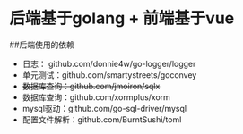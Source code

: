 # 后端基于golang + 前端基于vue

##后端使用的依赖
- 日志： github.com/donnie4w/go-logger/logger
- 单元测试：github.com/smartystreets/goconvey
- ~~数据库查询：github.com/jmoiron/sqlx~~
- 数据库查询：github.com/xormplus/xorm
- mysql驱动：github.com/go-sql-driver/mysql
- 配置文件解析：github.com/BurntSushi/toml
    
